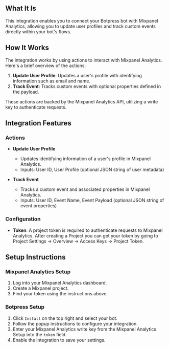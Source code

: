 ## What It Is

This integration enables you to connect your Botpress bot with Mixpanel Analytics, allowing you to update user profiles and track custom events directly within your bot's flows.

## How It Works

The integration works by using actions to interact with Mixpanel Analytics. Here's a brief overview of the actions:

1. **Update User Profile**: Updates a user's profile with identifying information such as email and name.
2. **Track Event**: Tracks custom events with optional properties defined in the payload.

These actions are backed by the Mixpanel Analytics API, utilizing a write key to authenticate requests.

## Integration Features

### Actions

- **Update User Profile**
  - Updates identifying information of a user's profile in Mixpanel Analytics.
  - Inputs: User ID, User Profile (optional JSON string of user metadata)

- **Track Event**
  - Tracks a custom event and associated properties in Mixpanel Analytics.
  - Inputs: User ID, Event Name, Event Payload (optional JSON string of event properties)

### Configuration

- **Token**: A project token is required to authenticate requests to Mixpanel Analytics. After creating a Project you can get your token by going to Project Settings -> Overview -> Access Keys -> Project Token.

## Setup Instructions

### Mixpanel Analytics Setup

1. Log into your Mixpanel Analytics dashboard.
2. Create a Mixpanel project.
3. Find your token using the instructions above.

### Botpress Setup

1. Click `Install` on the top right and select your bot.
2. Follow the popup instructions to configure your integration.
3. Enter your Mixpanel Analytics write key from the Mixpanel Analytics Setup into the `token` field.
4. Enable the integration to save your settings.
